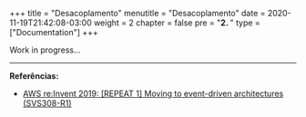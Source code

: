 
+++
title = "Desacoplamento"
menutitle = "Desacoplamento"
date = 2020-11-19T21:42:08-03:00
weight = 2
chapter = false
pre = "<b>2. </b>"
type = ["Documentation"]
+++

Work in progress...



---
**Referências:**
- [AWS re:Invent 2019: [REPEAT 1] Moving to event-driven architectures (SVS308-R1)](
https://www.youtube.com/watch?v=h46IquqjF3E)



